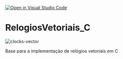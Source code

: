 [![Open in Visual Studio Code](https://classroom.github.com/assets/open-in-vscode-718a45dd9cf7e7f842a935f5ebbe5719a5e09af4491e668f4dbf3b35d5cca122.svg)](https://classroom.github.com/online_ide?assignment_repo_id=13776339&assignment_repo_type=AssignmentRepo)
# RelogiosVetoriais_C
![clocks-vector](https://github.com/DCOMP-UFS/relogios-vetoriais-xorj/assets/61337156/710e6911-10d6-4d66-a94c-02780483516f)

Base para a implementação de relógios vetoriais em C
